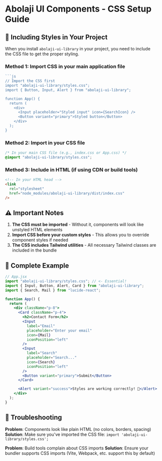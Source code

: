 # Abolaji UI Components - CSS Setup Guide

## 🎨 Including Styles in Your Project

When you install `abolaji-ui-library` in your project, you need to include the CSS file to get the proper styling.

### Method 1: Import CSS in your main application file

```javascript
```js
// Import the CSS first
import "abolaji-ui-library/styles.css";
import { Button, Input, Alert } from "abolaji-ui-library";

function App() {
  return (
    <div>
      <Input placeholder="Styled input" icon={SearchIcon} />
      <Button variant="primary">Styled button</Button>
    </div>
  );
}
```

### Method 2: Import in your CSS file

```css
/* In your main CSS file (e.g., index.css or App.css) */
@import "abolaji-ui-library/styles.css";
```

### Method 3: Include in HTML (if using CDN or build tools)

```html
<!-- In your HTML head -->
<link
  rel="stylesheet"
  href="node_modules/abolaji-ui-library/dist/index.css"
/>
```

## ⚠️ Important Notes

1. **The CSS must be imported** - Without it, components will look like unstyled HTML elements
2. **Import CSS before your custom styles** - This allows you to override component styles if needed
3. **The CSS includes Tailwind utilities** - All necessary Tailwind classes are included in the bundle

## 🚀 Complete Example

```jsx
// App.jsx
import "abolaji-ui-library/styles.css"; // <- Essential!
import { Input, Button, Alert, Card } from "abolaji-ui-library";
import { Search, Mail } from "lucide-react";

function App() {
  return (
    <div className="p-8">
      <Card className="p-4">
        <h2>Contact Form</h2>
        <Input
          label="Email"
          placeholder="Enter your email"
          icon={Mail}
          iconPosition="left"
        />
        <Input
          label="Search"
          placeholder="Search..."
          icon={Search}
          iconPosition="left"
        />
        <Button variant="primary">Submit</Button>
      </Card>

      <Alert variant="success">Styles are working correctly! 🎉</Alert>
    </div>
  );
}
```

## 🎯 Troubleshooting

**Problem**: Components look like plain HTML (no colors, borders, spacing)
**Solution**: Make sure you've imported the CSS file: `import 'abolaji-ui-library/styles.css';`

**Problem**: Build tools complain about CSS imports
**Solution**: Ensure your bundler supports CSS imports (Vite, Webpack, etc. support this by default)
